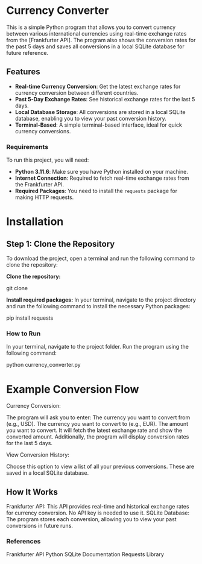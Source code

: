 # Currency Converter

This is a simple Python program that allows you to convert currency between various international currencies using real-time exchange rates from the [Frankfurter API]. The program also shows the conversion rates for the past 5 days and saves all conversions in a local SQLite database for future reference.

## Features

- **Real-time Currency Conversion**: Get the latest exchange rates for currency conversion between different countries.
- **Past 5-Day Exchange Rates**: See historical exchange rates for the last 5 days.
- **Local Database Storage**: All conversions are stored in a local SQLite database, enabling you to view your past conversion history.
- **Terminal-Based**: A simple terminal-based interface, ideal for quick currency conversions.
  
### Requirements

To run this project, you will need:

- **Python 3.11.6**: Make sure you have Python installed on your machine. 
- **Internet Connection**: Required to fetch real-time exchange rates from the Frankfurter API.
- **Required Packages**: You need to install the `requests` package for making HTTP requests.

# Installation

## Step 1: Clone the Repository

To download the project, open a terminal and run the following command to clone the repository:

**Clone the repository:**
  
   git clone <repository-url>

**Install required packages:** 
  In your terminal, navigate to the project directory and run the following command to install the necessary Python packages:

  pip install requests

### How to Run
In your terminal, navigate to the project folder.
Run the program using the following command:

  python currency_converter.py

# Example Conversion Flow
Currency Conversion:

The program will ask you to enter:
The currency you want to convert from (e.g., USD).
The currency you want to convert to (e.g., EUR).
The amount you want to convert.
It will fetch the latest exchange rate and show the converted amount.
Additionally, the program will display conversion rates for the last 5 days.

View Conversion History:

Choose this option to view a list of all your previous conversions. These are saved in a local SQLite database.

## How It Works
Frankfurter API:  This API provides real-time and historical exchange rates for currency conversion. No API key is needed to use it.
SQLite Database: The program stores each conversion, allowing you to view your past conversions in future runs.

### References
Frankfurter API
Python SQLite Documentation
Requests Library

